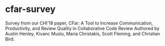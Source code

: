# cfar-survey
Survey from our CHI'18 paper, CFar: A Tool to Increase Communication, Productivity, and Review Quality in Collaborative Code Review
Authored by Austin Henley, Kivanc Muslu, Maria Christakis, Scott Fleming, and Christian Bird.
